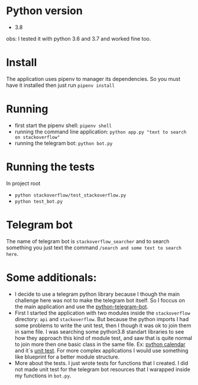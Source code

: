 # Python version
- 3.8

obs: I tested it with python 3.6 and 3.7 and worked fine too.

# Install

The application uses pipenv to manager its dependencies. So you must have it installed then just run `pipenv install`

# Running

- first start the pipenv shell: `pipenv shell`
- running the command line application: `python app.py "text to search on stackoverflow"`
- running the telegram bot: `python bot.py`


# Running the tests

In project root

- `python stackoverflow/test_stackoverflow.py`
- `python test_bot.py`

# Telegram bot

The name of telegram bot is `stackoverflow_searcher` and to search something you just text the command
`/search and some text to search here`.


# Some additionals:
- I decide to use a telegram python library because I though the main challenge here was not to make the telegram bot itself.
So I foccus on the main application and use the [python-telegram-bot](https://github.com/python-telegram-bot/python-telegram-bot).
- First I started the application with two modules inside the `stackoverflow` directory: `api` and `stackoverflow`.
But because the python imports I had some problems to write the unit test, then I though it was ok to join them in same file.
I was searching some python3.8 standart libraries to see how they approach this kind of module test, and saw that is
quite normal to join more then one basic class in the same file. Ex: [python calendar](https://github.com/python/cpython/blob/master/Lib/calendar.py) 
and it`s [unit test](https://github.com/python/cpython/blob/master/Lib/test/test_calendar.py).
For more complex applications I would use something like blueprint for a better module structure.
- More about the tests. I just wrote tests for functions that I created. I did not made unit test for the telegram bot resources 
that I warapped inside my functions in `bot.py`.
